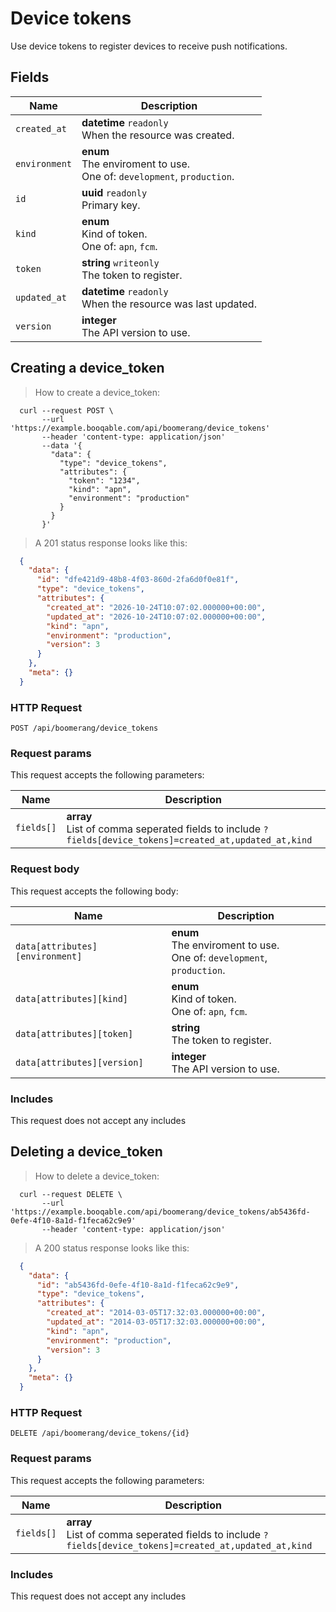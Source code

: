 # Device tokens

Use device tokens to register devices to receive push notifications.

## Fields

 Name | Description
-- | --
`created_at` | **datetime** `readonly`<br>When the resource was created.
`environment` | **enum** <br>The enviroment to use.<br>One of: `development`, `production`.
`id` | **uuid** `readonly`<br>Primary key.
`kind` | **enum** <br>Kind of token.<br>One of: `apn`, `fcm`.
`token` | **string** `writeonly`<br>The token to register.
`updated_at` | **datetime** `readonly`<br>When the resource was last updated.
`version` | **integer** <br>The API version to use.


## Creating a device_token


> How to create a device_token:

```shell
  curl --request POST \
       --url 'https://example.booqable.com/api/boomerang/device_tokens'
       --header 'content-type: application/json'
       --data '{
         "data": {
           "type": "device_tokens",
           "attributes": {
             "token": "1234",
             "kind": "apn",
             "environment": "production"
           }
         }
       }'
```

> A 201 status response looks like this:

```json
  {
    "data": {
      "id": "dfe421d9-48b8-4f03-860d-2fa6d0f0e81f",
      "type": "device_tokens",
      "attributes": {
        "created_at": "2026-10-24T10:07:02.000000+00:00",
        "updated_at": "2026-10-24T10:07:02.000000+00:00",
        "kind": "apn",
        "environment": "production",
        "version": 3
      }
    },
    "meta": {}
  }
```

### HTTP Request

`POST /api/boomerang/device_tokens`

### Request params

This request accepts the following parameters:

Name | Description
-- | --
`fields[]` | **array** <br>List of comma seperated fields to include `?fields[device_tokens]=created_at,updated_at,kind`


### Request body

This request accepts the following body:

Name | Description
-- | --
`data[attributes][environment]` | **enum** <br>The enviroment to use.<br>One of: `development`, `production`.
`data[attributes][kind]` | **enum** <br>Kind of token.<br>One of: `apn`, `fcm`.
`data[attributes][token]` | **string** <br>The token to register.
`data[attributes][version]` | **integer** <br>The API version to use.


### Includes

This request does not accept any includes
## Deleting a device_token


> How to delete a device_token:

```shell
  curl --request DELETE \
       --url 'https://example.booqable.com/api/boomerang/device_tokens/ab5436fd-0efe-4f10-8a1d-f1feca62c9e9'
       --header 'content-type: application/json'
```

> A 200 status response looks like this:

```json
  {
    "data": {
      "id": "ab5436fd-0efe-4f10-8a1d-f1feca62c9e9",
      "type": "device_tokens",
      "attributes": {
        "created_at": "2014-03-05T17:32:03.000000+00:00",
        "updated_at": "2014-03-05T17:32:03.000000+00:00",
        "kind": "apn",
        "environment": "production",
        "version": 3
      }
    },
    "meta": {}
  }
```

### HTTP Request

`DELETE /api/boomerang/device_tokens/{id}`

### Request params

This request accepts the following parameters:

Name | Description
-- | --
`fields[]` | **array** <br>List of comma seperated fields to include `?fields[device_tokens]=created_at,updated_at,kind`


### Includes

This request does not accept any includes